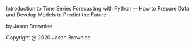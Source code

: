 Introduction to Time Series Forecasting with Python -- How to Prepare Data and Develop Models to Predict the Future

by Jason Brownlee

Copyright @ 2020 Jason Brownlee
